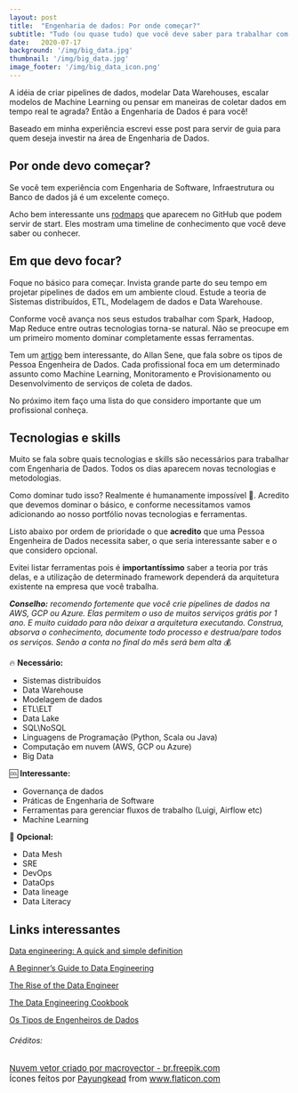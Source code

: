 ```yaml
---
layout: post
title:  "Engenharia de dados: Por onde começar?"
subtitle: "Tudo (ou quase tudo) que você deve saber para trabalhar com Engenharia de Dados"
date:   2020-07-17
background: '/img/big_data.jpg'
thumbnail: '/img/big_data.jpg'
image_footer: '/img/big_data_icon.png'
---
```

A idéia de criar pipelines de dados, modelar Data Warehouses, escalar modelos de Machine Learning ou pensar em maneiras de coletar dados em tempo real te agrada? Então a Engenharia de Dados é para você!

Baseado em minha experiência escrevi esse post para servir de guia para quem deseja investir na área de Engenharia de Dados.

## Por onde devo começar?

Se você tem experiência com Engenharia de Software, Infraestrutura ou Banco de dados já é um excelente começo. 

Acho bem interessante uns [rodmaps](https://github.com/hasbrain/data-engineer-roadmap) que aparecem no GitHub que podem servir de start. Eles mostram uma timeline de conhecimento que você deve saber ou conhecer. 

## Em que devo focar? 

Foque no básico para começar. Invista grande parte do seu tempo em projetar pipelines de dados em um ambiente cloud. Estude a teoria de Sistemas distribuídos, ETL, Modelagem de dados e Data Warehouse. 

Conforme você avança nos seus estudos trabalhar com Spark, Hadoop, Map Reduce entre outras tecnologias torna-se natural. Não se preocupe em um primeiro momento dominar completamente essas ferramentas.

Tem um [artigo](https://medium.com/data-hackers/os-tipos-de-engenheiros-de-dados-c3674b4d74d1) bem interessante, do Allan Sene, que fala sobre os tipos de Pessoa Engenheira de Dados. Cada profissional foca em um determinado assunto como Machine Learning, Monitoramento e Provisionamento ou Desenvolvimento de serviços de coleta de dados.

No próximo item faço uma lista do que considero importante que um profissional conheça.

## Tecnologias e skills

Muito se fala sobre quais tecnologias e skills são necessários para trabalhar com Engenharia de Dados. Todos os dias aparecem novas tecnologias e metodologias. 

Como dominar tudo isso? Realmente é humanamente impossível 🤖. Acredito que devemos dominar o básico, e conforme necessitamos vamos adicionando ao nosso portfólio novas tecnologias e ferramentas. 

Listo abaixo por ordem de prioridade o que **acredito** que uma Pessoa Engenheira de Dados necessita saber, o que seria interessante saber e o que considero opcional. 

Evitei listar ferramentas pois é **importantíssimo** saber a teoria por trás delas, e a utilização de determinado framework dependerá da arquitetura existente na empresa que você trabalha.

***Conselho:** recomendo fortemente que você crie pipelines de dados na AWS, GCP ou Azure. Elas permitem o uso de muitos serviços grátis por 1 ano. E muito cuidado para não deixar a arquitetura executando. Construa, absorva o conhecimento, documente todo processo e destrua/pare todos os serviços. Senão a conta no final do mês será bem alta* 💰

🔥 **Necessário:**

* Sistemas distribuídos
* Data Warehouse
* Modelagem de dados
* ETL\ELT
* Data Lake
* SQL\NoSQL
* Linguagens de Programação (Python, Scala ou Java)
* Computação em nuvem (AWS, GCP ou Azure)
* Big Data

🆒 **Interessante:**

* Governança de dados
* Práticas de Engenharia de Software
* Ferramentas para gerenciar fluxos de trabalho (Luigi, Airflow etc)
* Machine Learning

🦄 **Opcional:**

* Data Mesh
* SRE
* DevOps
* DataOps
* Data lineage
* Data Literacy

## Links interessantes

[Data engineering: A quick and simple definition](https://www.oreilly.com/content/data-engineering-a-quick-and-simple-definition/)

[A Beginner’s Guide to Data Engineering](https://medium.com/@rchang/a-beginners-guide-to-data-engineering-part-i-4227c5c457d7)

[The Rise of the Data Engineer](https://www.freecodecamp.org/news/the-rise-of-the-data-engineer-91be18f1e603/)

[The Data Engineering Cookbook](https://github.com/andkret/Cookbook)

[Os Tipos de Engenheiros de Dados](https://medium.com/data-hackers/os-tipos-de-engenheiros-de-dados-c3674b4d74d1)

###### Créditos:
<span style="display:block;text-align:left;font-size:15px">
  <a href='https://br.freepik.com/fotos-vetores-gratis/nuvem'>Nuvem vetor criado por macrovector - br.freepik.com</a>
</span>

<div style="display:block;text-align:left;font-size:15px">Ícones feitos por <a href="https://www.flaticon.com/br/icone-gratis/dados_1847954" title="Payungkead">Payungkead</a> from <a href="https://www.flaticon.com/br/" title="Flaticon">www.flaticon.com</a></div>
<br>